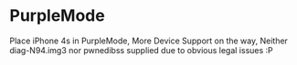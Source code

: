 # PurpleMode
Place iPhone 4s in PurpleMode, More Device Support on the way, Neither diag-N94.img3 nor pwnedibss supplied due to obvious legal issues :P
